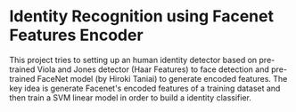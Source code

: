 # Identity Recognition using Facenet Features Encoder
This project tries to setting up an human identity detector based on pre-trained Viola and Jones detector (Haar Features) to face detection and pre-trained FaceNet model (by Hiroki Taniai) to generate encoded features. The key idea is generate Facenet's encoded features of a training dataset and then train a SVM linear model in order to build a identity classifier.
